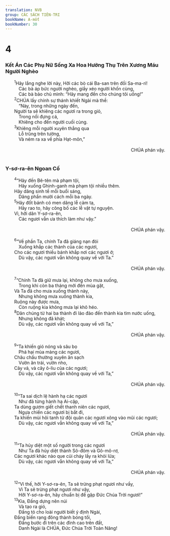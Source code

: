 ```yaml
---
translation: NVB
group: CÁC SÁCH TIÊN-TRI
bookName: A-mốt 
bookNumber: 30
---
```


<div class="title"><h1>4</h1><h3>Kết Án Các Phụ Nữ Sống Xa Hoa Hưởng Thụ Trên Xương Máu Người Nghèo </h3></div>
<span class="verse am_4_1">  <sup>1</sup>Hãy lắng nghe lời này, Hỡi các bò cái Ba-san trên đồi Sa-ma-ri! <br/>   Các bà áp bức người nghèo, giầy xéo người khốn cùng, <br/>   Các bà bảo chủ mình: “Hãy mang đến cho chúng tôi uống!” <br/></span>
<span class="verse am_4_2">  <sup>2</sup>CHÚA lấy chính sự thánh khiết Ngài mà thề: <br/>   “Này, trong những ngày đến, <br/>  Người ta sẽ khiêng các ngươi ra trong giỏ, <br/>   Trong nồi đựng cá, <br/>   Khiêng cho đến người cuối cùng. <br/></span>
<span class="verse am_4_3">  <sup>3</sup>Khiêng mỗi người xuyên thẳng qua <br/>   Lỗ trũng trên tường, <br/>   Và ném ra xa về phía Hạt-môn,” <br/> <aside style="text-align:right;">CHÚA phán vậy. </aside><br/></span>
<div class="title"><h3>Y-sơ-ra-ên Ngoan Cố </h3></div>
<span class="verse am_4_4">  <sup>4</sup>“Hãy đến Bê-tên mà phạm tội, <br/>   Hãy xuống Ghinh-ganh mà phạm tội nhiều thêm. <br/>  Hãy dâng sinh tế mỗi buổi sáng, <br/>   Dâng phần mười cách mỗi ba ngày. <br/></span>
<span class="verse am_4_5">  <sup>5</sup>Hãy đốt bánh có men dâng lễ cảm tạ, <br/>   Hãy rao to, hãy công bố các lễ vật tự nguyện. <br/>  Vì, hỡi dân Y-sơ-ra-ên, <br/>   Các ngươi vẫn ưa thích làm như vậy.” <br/> <aside style="text-align:right;">CHÚA phán vậy. </aside><br/></span>
<span class="verse am_4_6">  <sup>6</sup>“Về phần Ta, chính Ta đã giáng nạn đói <br/>   Xuống khắp các thành của các ngươi, <br/>  Cho các ngươi thiếu bánh khắp nơi các ngươi ở; <br/>   Dù vậy, các ngươi vẫn không quay về với Ta.” <br/> <aside style="text-align:right;">CHÚA phán vậy. </aside><br/></span>
<span class="verse am_4_7">  <sup>7</sup>“Chính Ta đã giữ mưa lại, không cho mưa xuống, <br/>   Trong khi còn ba tháng mới đến mùa gặt, <br/>  Và Ta đã cho mưa xuống thành này, <br/>   Nhưng không mưa xuống thành kia, <br/>  Ruộng này được mưa, <br/>   Còn ruộng kia không mưa lại khô héo. <br/></span>
<span class="verse am_4_8">  <sup>8</sup>Dân chúng từ hai ba thành đi lảo đảo đến thành kia tìm nước uống, <br/>   Nhưng không đã khát; <br/>   Dù vậy, các ngươi vẫn không quay về với Ta,” <br/> <aside style="text-align:right;">CHÚA phán vậy. </aside><br/></span>
<span class="verse am_4_9">  <sup>9</sup>“Ta khiến gió nóng và sâu bọ <br/>   Phá hại mùa màng các ngươi, <br/>  Châu chấu thường xuyên ăn sạch <br/>   Vườn ăn trái, vườn nho, <br/>  Cây vả, và cây ô-liu của các ngươi; <br/>   Dù vậy, các ngươi vẫn không quay về với Ta,” <br/> <aside style="text-align:right;">CHÚA phán vậy. </aside><br/></span>
<span class="verse am_4_10">  <sup>10</sup>“Ta sai dịch lệ hành hạ các ngươi <br/>   Như đã từng hành hạ Ai-cập, <br/>  Ta dùng gươm giết chết thanh niên các ngươi, <br/>   Ngựa chiến các ngươi bị bắt đi, <br/>  Ta khiến mùi hôi tanh từ đội quân các ngươi xông vào mũi các ngươi; <br/>   Dù vậy, các ngươi vẫn không quay về với Ta,” <br/> <aside style="text-align:right;">CHÚA phán vậy. </aside><br/></span>
<span class="verse am_4_11">  <sup>11</sup>“Ta hủy diệt một số người trong các ngươi <br/>   Như Ta đã hủy diệt thành Sô-đôm và Gô-mô-rơ, <br/>  Các ngươi khác nào que củi cháy lấy ra khỏi lửa; <br/>   Dù vậy, các ngươi vẫn không quay về với Ta,” <br/> <aside style="text-align:right;">CHÚA phán vậy. </aside><br/></span>
<span class="verse am_4_12">  <sup>12</sup>“Vì thế, hỡi Y-sơ-ra-ên, Ta sẽ trừng phạt ngươi như vầy, <br/>   Vì Ta sẽ trừng phạt ngươi như vậy, <br/>   Hỡi Y-sơ-ra-ên, hãy chuẩn bị để gặp Đức Chúa Trời ngươi!” <br/></span>
<span class="verse am_4_13">  <sup>13</sup>Kìa, Đấng dựng nên núi <br/>   Và tạo ra gió, <br/>   Đấng tỏ cho loài người biết ý định Ngài, <br/>  Đấng biến rạng đông thành bóng tối, <br/>   Đấng bước đi trên các đỉnh cao trên đất, <br/>   Danh Ngài là CHÚA, Đức Chúa Trời Toàn Năng! <br/></span>
